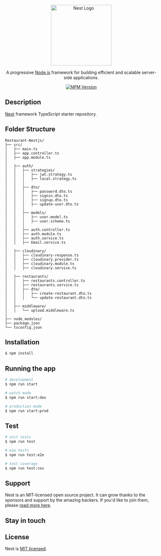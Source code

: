 <p align="center">
  <a href="http://nestjs.com/" target="blank"><img src="https://nestjs.com/img/logo-small.svg" width="200" alt="Nest Logo" /></a>
</p>

[circleci-image]: https://img.shields.io/circleci/build/github/nestjs/nest/master?token=abc123def456
[circleci-url]: https://circleci.com/gh/nestjs/nest

  <p align="center">A progressive <a href="http://nodejs.org" target="_blank">Node.js</a> framework for building efficient and scalable server-side applications.</p>
    <p align="center">
<a href="https://www.npmjs.com/~nestjscore" target="_blank"><img src="https://img.shields.io/npm/v/@nestjs/core.svg" alt="NPM Version" /></a>
</p>
  <!--[![Backers on Open Collective](https://opencollective.com/nest/backers/badge.svg)](https://opencollective.com/nest#backer)
  [![Sponsors on Open Collective](https://opencollective.com/nest/sponsors/badge.svg)](https://opencollective.com/nest#sponsor)-->

## Description

[Nest](https://github.com/nestjs/nest) framework TypeScript starter repository.

## Folder Structure

```
Restaurant-Nestjs/
├── src/
│   ├── main.ts
│   ├── app.controller.ts
│   ├── app.module.ts
│
│   ├── auth/
│   │   ├── strategies/
│   │   │   ├── jwt.strategy.ts
│   │   │   ├── local.strategy.ts
│   │   │
│   │   ├── dto/
│   │   │   ├── password.dto.ts
│   │   │   ├── signin.dto.ts
│   │   │   ├── signup.dto.ts
│   │   │   ├── update-user.dto.ts
│   │   │
│   │   ├── models/
│   │   │   ├── user.model.ts
│   │   │   ├── user.schema.ts
│   │   │
│   │   ├── auth.controller.ts
│   │   ├── auth.module.ts
│   │   ├── auth.service.ts
│   │   ├── Email.service.ts
│
│   ├── cloudinary/
│   │   ├── cloudinary-response.ts
│   │   ├── cloudinary.provider.ts
│   │   ├── cloudinary.module.ts
│   │   ├── cloudinary.service.ts
│
│   ├── restaurants/
│   │   ├── restaurants.controller.ts
│   │   ├── restaurants.service.ts
│   │   ├── dto/
│   │   │   ├── create-restaurant.dto.ts
│   │   │   └── update-restaurant.dto.ts
│   │
│   ├── middleware/
│   │   └── upload.middleware.ts
│
├── node_modules/
├── package.json
└── tsconfig.json

```

## Installation

```bash
$ npm install
```

## Running the app

```bash
# development
$ npm run start

# watch mode
$ npm run start:dev

# production mode
$ npm run start:prod
```

## Test

```bash
# unit tests
$ npm run test

# e2e tests
$ npm run test:e2e

# test coverage
$ npm run test:cov
```

## Support

Nest is an MIT-licensed open source project. It can grow thanks to the sponsors and support by the amazing backers. If you'd like to join them, please [read more here](https://docs.nestjs.com/support).

## Stay in touch

## License

Nest is [MIT licensed](LICENSE).
